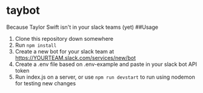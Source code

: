 # taybot
Because Taylor Swift isn't in your slack teams (yet)
##Usage
1. Clone this repository down somewhere
2. Run `npm install`
3. Create a new bot for your slack team at https://YOURTEAM.slack.com/services/new/bot
4. Create a .env file based on .env-example and paste in your slack bot API token
5. Run index.js on a server, or use `npm run devstart` to run using nodemon for testing new changes
